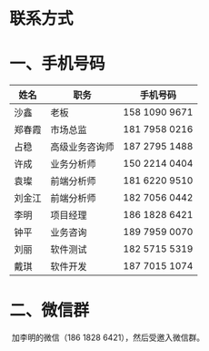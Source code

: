 # 联系方式

# 一、手机号码

| 姓名   | 职务           | 手机号码      |
| ------ | -------------- | ------------- |
| 沙鑫   | 老板           | 158 1090 9671 |
| 郑春霞 | 市场总监       | 181 7958 0216 |
| 占稳   | 高级业务咨询师 | 187 2795 1488 |
| 许成   | 业务分析师     | 150 2214 0404 |
| 袁璨   | 前端分析师     | 181 6220 9510 |
| 刘金江 | 前端分析师     | 182 7056 0442 |
| 李明   | 项目经理       | 186 1828 6421 |
| 钟平   | 业务咨询       | 189 7959 0070 |
| 刘丽   | 软件测试       | 182 5715 5319 |
| 戴琪   | 软件开发       | 187 7015 1074 |



# 二、微信群

​		加李明的微信（186 1828 6421），然后受邀入微信群。